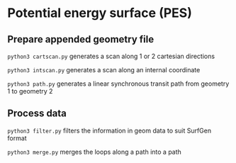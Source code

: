# Potential energy surface (PES)

## Prepare appended geometry file
`python3 cartscan.py` generates a scan along 1 or 2 cartesian directions

`python3 intscan.py` generates a scan along an internal coordinate

`python3 path.py` generates a linear synchronous transit path from geometry 1 to geometry 2

## Process data
`python3 filter.py` filters the information in geom data to suit SurfGen format

`python3 merge.py` merges the loops along a path into a path